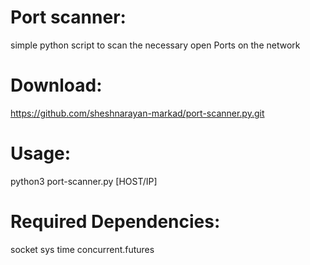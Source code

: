 # Port scanner:

simple python script to scan the necessary open Ports on the network 

# Download:
https://github.com/sheshnarayan-markad/port-scanner.py.git

# Usage:
python3 port-scanner.py [HOST/IP]

# Required Dependencies:
socket
sys
time
concurrent.futures
